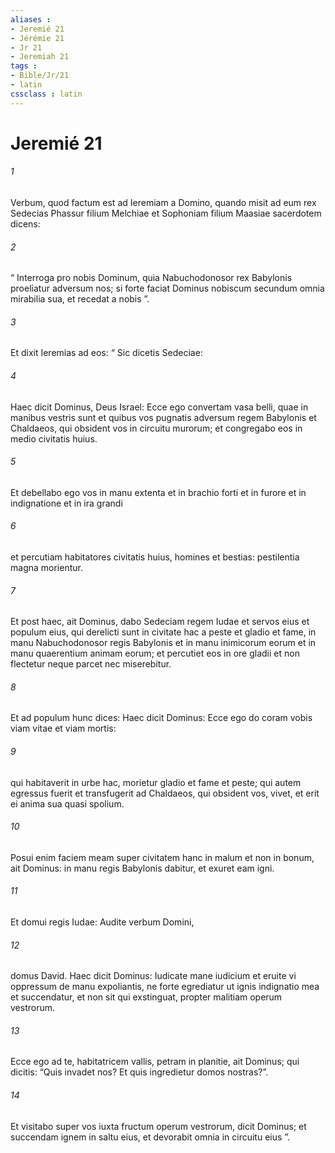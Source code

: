 ```yaml
---
aliases : 
- Jeremié 21
- Jérémie 21
- Jr 21
- Jeremiah 21
tags : 
- Bible/Jr/21
- latin
cssclass : latin
---
```


# Jeremié 21

###### 1
Verbum, quod factum est ad Ieremiam a Domino, quando misit ad eum rex Sedecias Phassur filium Melchiae et Sophoniam filium Maasiae sacerdotem dicens: 
###### 2
“ Interroga pro nobis Dominum, quia Nabuchodonosor rex Babylonis proeliatur adversum nos; si forte faciat Dominus nobiscum secundum omnia mirabilia sua, et recedat a nobis ”. 
###### 3
Et dixit Ieremias ad eos: “ Sic dicetis Sedeciae: 
###### 4
Haec dicit Dominus, Deus Israel: Ecce ego convertam vasa belli, quae in manibus vestris sunt et quibus vos pugnatis adversum regem Babylonis et Chaldaeos, qui obsident vos in circuitu murorum; et congregabo eos in medio civitatis huius. 
###### 5
Et debellabo ego vos in manu extenta et in brachio forti et in furore et in indignatione et in ira grandi 
###### 6
et percutiam habitatores civitatis huius, homines et bestias: pestilentia magna morientur. 
###### 7
Et post haec, ait Dominus, dabo Sedeciam regem Iudae et servos eius et populum eius, qui derelicti sunt in civitate hac a peste et gladio et fame, in manu Nabuchodonosor regis Babylonis et in manu inimicorum eorum et in manu quaerentium animam eorum; et percutiet eos in ore gladii et non flectetur neque parcet nec miserebitur.
###### 8
Et ad populum hunc dices: Haec dicit Dominus: Ecce ego do coram vobis viam vitae et viam mortis: 
###### 9
qui habitaverit in urbe hac, morietur gladio et fame et peste; qui autem egressus fuerit et transfugerit ad Chaldaeos, qui obsident vos, vivet, et erit ei anima sua quasi spolium. 
###### 10
Posui enim faciem meam super civitatem hanc in malum et non in bonum, ait Dominus: in manu regis Babylonis dabitur, et exuret eam igni.
###### 11
Et domui regis Iudae: Audite verbum Domini,
###### 12
domus David. Haec dicit Dominus: Iudicate mane iudicium et eruite vi oppressum de manu expoliantis, ne forte egrediatur ut ignis indignatio mea et succendatur, et non sit qui exstinguat, propter malitiam operum vestrorum.
###### 13
Ecce ego ad te, habitatricem vallis, petram in planitie, ait Dominus; qui dicitis: “Quis invadet nos? Et quis ingredietur domos nostras?”.
###### 14
Et visitabo super vos iuxta fructum operum vestrorum, dicit Dominus; et succendam ignem in saltu eius, et devorabit omnia in circuitu eius ”.
